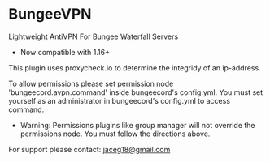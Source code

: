 # BungeeVPN
Lightweight AntiVPN For Bungee Waterfall Servers

- Now compatible with 1.16+

This plugin uses proxycheck.io to determine the integridy of an ip-address.

To allow permissions please set permission node 'bungeecord.avpn.command' inside bungeecord's config.yml.
You must set yourself as an administrator in bungeecord's config.yml to access command.

- Warning: Permissions plugins like group manager will not override the permissions node. You must follow the directions above.


For support please contact: jaceg18@gmail.com
